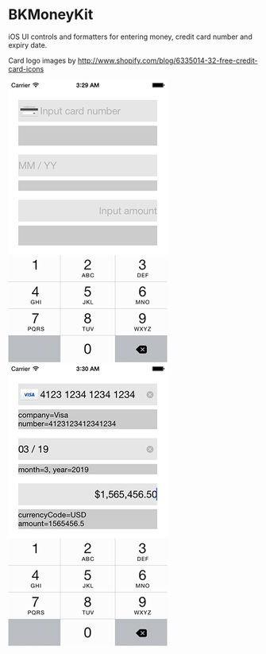 BKMoneyKit
==========

iOS UI controls and formatters for entering money, credit card number and expiry date.

Card logo images by http://www.shopify.com/blog/6335014-32-free-credit-card-icons

![Screenshot](./Screenshots/money_kit_01.png)
![Screenshot](./Screenshots/money_kit_02.png)
